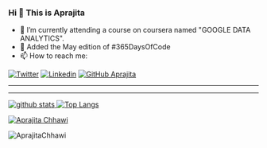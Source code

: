 ### Hi 👋 This is Aprajita

- 🌱 I’m currently attending a course on coursera named "GOOGLE DATA ANALYTICS".
- 💬 Added the May edition of #365DaysOfCode   
- 📫 How to reach me:

[![Twitter](https://img.shields.io/twitter/follow/AprajitaChhawi?style=social)](https://twitter.com/AprajitaChhawi/)  [![Linkedin](https://img.shields.io/badge/-LinkedIn-0073b1?style=social&logo=Linkedin&link=https://www.linkedin.com/in/aprajita-chhawi-a5584b176/)](https://www.linkedin.com/in/aprajita-chhawi-a5584b176/) [![GitHub Aprajita ](https://img.shields.io/github/followers/AprajitaChhawi?label=follow&style=social)](https://github.com/AprajitaChhawi)  <a href="https://dev.to/AprajitaChhawi">
_________________________________________________________________
_________________________________________________________________

 ![github stats](https://github-readme-stats.vercel.app/api?username=AprajitaChhawi&show_icons=true&count_private=true&include_all_commits=true)   [![Top Langs](https://github-readme-stats.vercel.app/api/top-langs/?username=AprajitaChhawi&layout=compact)](https://github.com/AprajitaChhawi/)     


[![Aprajita Chhawi](https://geeks-for-geeks-stats-api-napiyo.vercel.app/?userName=bitwisekinza)](https://auth.geeksforgeeks.org/user/bitwisekinza/)

 
 
 <img src="https://komarev.com/ghpvc/?username=AprajitaChhawi" alt="AprajitaChhawi" />
